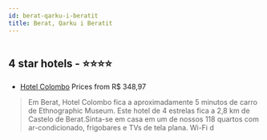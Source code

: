 ```yaml
---
id: berat-qarku-i-beratit
title: Berat, Qarku i Beratit
---
```


<center><img src="https://i.travelapi.com/hotels/42000000/41930000/41926300/41926247/2b380c85_z.jpg" alt="" /></center>


##  4 star hotels - ⭐️⭐️⭐️⭐️

-    [Hotel Colombo](https://us.hurb.com/hotels/berat/hotel-colombo-HT-2SP3?cmp=18055) Prices from R$ 348,97
   > Em Berat, Hotel Colombo fica a aproximadamente 5 minutos de carro de Ethnographic Museum.  Este hotel de 4 estrelas fica a 2,8 km de Castelo de Berat.Sinta-se em casa em um de nossos 118 quartos com ar-condicionado, frigobares e TVs de tela plana. Wi-Fi d

